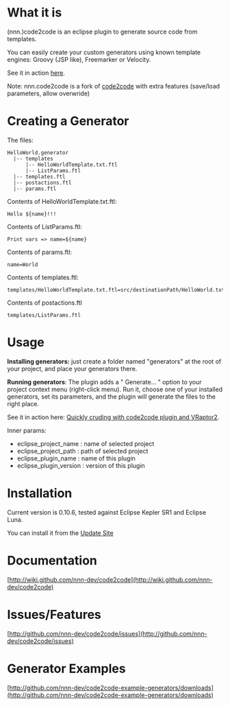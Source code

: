 # What it is

(nnn.)code2code is an eclipse plugin to generate source code from templates.

You can easily create your custom generators using known template engines: Groovy (JSP like), Freemarker or Velocity.

See it in action  [here](http://elsethenif.wordpress.com/2009/06/12/quickly-cruding-with-code2code-plugin-and-vraptor2/).

Note: 
nnn.code2code is a fork of [code2code](https://github.com/srizzo/code2code) with extra features (save/load parameters, allow overwride)

# Creating a Generator

The files:

    HelloWorld.generator
      |-- templates
          |-- HelloWorldTemplate.txt.ftl
          |-- ListParams.ftl
      |-- templates.ftl
      |-- postactions.ftl
      |-- params.ftl


Contents of HelloWorldTemplate.txt.ftl:

    Hello ${name}!!!

Contents of ListParams.ftl:

    Print vars => name=${name}

Contents of params.ftl:

    name=World

Contents of templates.ftl:

    templates/HelloWorldTemplate.txt.ftl=src/destinationPath/HelloWorld.txt
    
Contents of postactions.ftl

    templates/ListParams.ftl

# Usage

<strong>Installing generators:</strong> just create a folder named "generators" at the root of your project, and place your generators there.

<strong>Running generators</strong>: The plugin adds a " Generate... " option to your project context menu (right-click menu). Run it, choose one of your installed generators, set its parameters, and the plugin will generate the files to the right place.

See it in action here: [Quickly cruding with code2code plugin and VRaptor2](http://elsethenif.wordpress.com/2009/06/12/quickly-cruding-with-code2code-plugin-and-vraptor2/).

Inner params:


* eclipse_project_name  : name of selected project
* eclipse_project_path  : path of selected project
* eclipse_plugin_name   : name of this plugin
* eclipse_plugin_version : version of this plugin

# Installation

Current version is 0.10.6, tested against Eclipse Kepler SR1 and Eclipse Luna.

You can install it from the [Update Site](http://nnn-dev.github.com/code2code/updatesite)


# Documentation

[http://wiki.github.com/nnn-dev/code2code](http://wiki.github.com/nnn-dev/code2code)


# Issues/Features

[http://github.com/nnn-dev/code2code/issues](http://github.com/nnn-dev/code2code/issues)


# Generator Examples

[http://github.com/nnn-dev/code2code-example-generators/downloads](http://github.com/nnn-dev/code2code-example-generators/downloads)
